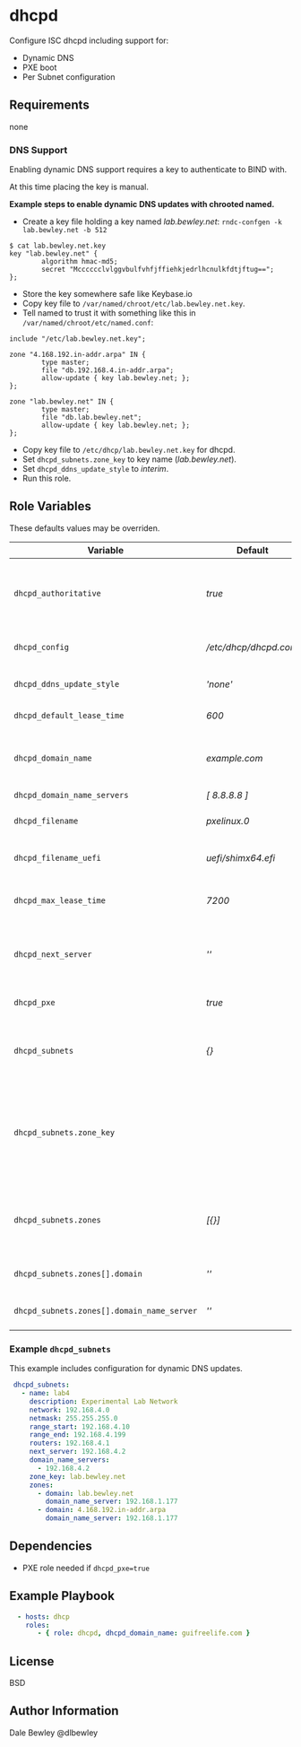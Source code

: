 # dhcpd

Configure ISC dhcpd including support for:

* Dynamic DNS
* PXE boot
* Per Subnet configuration

## Requirements

none

### DNS Support

Enabling dynamic DNS support requires a key to authenticate to BIND with.

At this time placing the key is manual.

**Example steps to enable dynamic DNS updates with chrooted named.**

* Create a key file holding a key named _lab.bewley.net_: `rndc-confgen -k lab.bewley.net -b 512`

```
$ cat lab.bewley.net.key
key "lab.bewley.net" {
        algorithm hmac-md5;
        secret "Mcccccclvlggvbulfvhfjffiehkjedrlhcnulkfdtjftug==";
};
```

* Store the key somewhere safe like Keybase.io
* Copy key file to `/var/named/chroot/etc/lab.bewley.net.key`.
* Tell named to trust it with something like this in `/var/named/chroot/etc/named.conf`:

```
include "/etc/lab.bewley.net.key";

zone "4.168.192.in-addr.arpa" IN {
        type master;
        file "db.192.168.4.in-addr.arpa";
        allow-update { key lab.bewley.net; };
};

zone "lab.bewley.net" IN {
        type master;
        file "db.lab.bewley.net";
        allow-update { key lab.bewley.net; };
};
```

* Copy key file to `/etc/dhcp/lab.bewley.net.key` for dhcpd.
* Set `dhcpd_subnets.zone_key` to key name (_lab.bewley.net_).
* Set `dhcpd_ddns_update_style` to _interim_.
* Run this role.

## Role Variables

These defaults values may be overriden.

Variable              | Default | Description
----------------------|---------|-------------
`dhcpd_authoritative`	| _true_	| Claim sole DHCP responsibility for this broadcast domain.
`dhcpd_config`	| _/etc/dhcp/dhcpd.conf_	| Location of config file to generate.
`dhcpd_ddns_update_style`	| _'none'_	| Choose: _none_, _interim_, or _standard_
`dhcpd_default_lease_time`	| _600_	| DHCP client lease TTL.
`dhcpd_domain_name`	| _example.com_	| Domain name returned to clients. May be overridden in subnet.
`dhcpd_domain_name_servers`	| _[ 8.8.8.8 ]_	| 
`dhcpd_filename`	| _pxelinux.0_	| May be overridden in subnet.
`dhcpd_filename_uefi`	| _uefi/shimx64.efi_	| May be overridden in subnet.
`dhcpd_max_lease_time`	| _7200_	| Allow requests for DHCP client leases up to this long.
`dhcpd_next_server`	| _''_	| Needed when enabling PXE. May be overridden in subnet.
`dhcpd_pxe`	| _true_	| Enable support for PXE booting.
`dhcpd_subnets`	| _{}_	| Dictionary of subnet definitions. See example below.
`dhcpd_subnets.zone_key` | | Name of key file used for BIND authentication. This is the key name, not the filename. See DNS section above.
`dhcpd_subnets.zones` | _[{}]_ | List of dictionaries defining DNS related settings for subnets.
`dhcpd_subnets.zones[].domain` | _''_ | Domain name associated with subnet.
`dhcpd_subnets.zones[].domain_name_server` | _''_ | Domain name server to update.

### Example `dhcpd_subnets`

This example includes configuration for dynamic DNS updates.

```yaml
 dhcpd_subnets:
   - name: lab4
     description: Experimental Lab Network
     network: 192.168.4.0
     netmask: 255.255.255.0
     range_start: 192.168.4.10
     range_end: 192.168.4.199
     routers: 192.168.4.1
     next_server: 192.168.4.2
     domain_name_servers:
       - 192.168.4.2
     zone_key: lab.bewley.net
     zones:
       - domain: lab.bewley.net
         domain_name_server: 192.168.1.177
       - domain: 4.168.192.in-addr.arpa
         domain_name_server: 192.168.1.177
```

## Dependencies

* PXE role needed if `dhcpd_pxe=true`

## Example Playbook

```yaml
  - hosts: dhcp
    roles:
       - { role: dhcpd, dhcpd_domain_name: guifreelife.com }
```

## License

BSD

## Author Information

Dale Bewley @dlbewley
